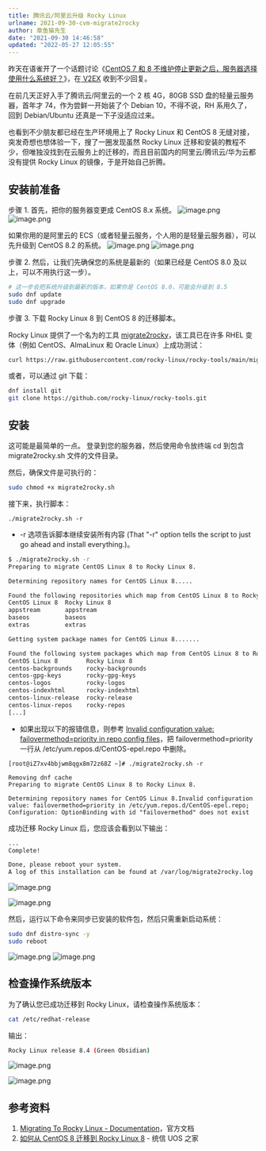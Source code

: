 ```yaml
---
title: 腾讯云/阿里云升级 Rocky Linux
urlname: 2021-09-30-cvm-migrate2rocky
author: 章鱼猫先生
date: "2021-09-30 14:46:58"
updated: "2022-05-27 12:05:55"
---
```


昨天在语雀开了一个话题讨论《[CentOS 7 和 8 不维护停止更新之后，服务器选择使用什么系统好？](https://www.yuque.com/bioitee/topics/3)》，在[ V2EX](https://www.v2ex.com/t/805300) 收到不少回复。

在前几天正好入手了腾讯云/阿里云的一个 2 核 4G，80GB SSD 盘的轻量云服务器，首年才 74，作为尝鲜一开始装了个 Debian 10，不得不说，RH 系用久了，回到 Debian/Ubuntu 还真是一下子没适应过来。

也看到不少朋友都已经在生产环境用上了 Rocky Linux 和 CentOS 8 无缝对接，突发奇想也想体验一下，搜了一圈发现虽然 Rocky Linux 迁移和安装的教程不少，但唯独没找到在云服务上的迁移的，而且目前国内的阿里云/腾讯云/华为云都没有提供 Rocky Linux 的镜像，于是开始自己折腾。

## 安装前准备

步骤 1. 首先，把你的服务器变更成 CentOS 8.x 系统。
![image.png](https://shub-1251708715.cos.ap-guangzhou.myqcloud.com/elog-cookbook-img/Fk1qd_KA0bQQGzVlj9Uu_tQQZ9uy.png)
![image.png](https://shub-1251708715.cos.ap-guangzhou.myqcloud.com/elog-cookbook-img/FqaH_jPUZfUgkZAmwc4ArAdgoh9P.png)

如果你用的是阿里云的 ECS（或者轻量云服务，个人用的是轻量云服务器），可以先升级到 CentOS 8.2 的系统。
![image.png](https://shub-1251708715.cos.ap-guangzhou.myqcloud.com/elog-cookbook-img/FtaE7Ybb8ewn_cJAxlYFqd9Zah5B.png)
![image.png](https://shub-1251708715.cos.ap-guangzhou.myqcloud.com/elog-cookbook-img/FjCrRWqy1hrIsHHOYghc8rB78VmF.png)

步骤 2. 然后，让我们先确保您的系统是最新的（如果已经是 CentOS 8.0 及以上，可以不用执行这一步）。

```bash
# 这一步会把系统升级到最新的版本，如果你是 CentOS 8.0，可能会升级到 8.5
sudo dnf update
sudo dnf upgrade
```

步骤 3. 下载 Rocky Linux 8 到 CentOS 8 的迁移脚本。

Rocky Linux 提供了一个名为的工具 [migrate2rocky](https://docs.rockylinux.org/zh/guides/migrate2rocky/)，该工具已在许多 RHEL 变体（例如 CentOS、AlmaLinux 和 Oracle Linux）上成功测试：

```bash
curl https://raw.githubusercontent.com/rocky-linux/rocky-tools/main/migrate2rocky/migrate2rocky.sh -o migrate2rocky.sh
```

或者，可以通过 git 下载：

```bash
dnf install git
git clone https://github.com/rocky-linux/rocky-tools.git
```

## 安装

这可能是最简单的一点。 登录到您的服务器，然后使用命令放终端 cd 到包含 migrate2rocky.sh 文件的文件目录。

然后，确保文件是可执行的：

```bash
sudo chmod +x migrate2rocky.sh
```

接下来，执行脚本：

    ./migrate2rocky.sh -r

- \-r 选项告诉脚本继续安装所有内容 (That "-r" option tells the script to just go ahead and install everything.)。

```bash
$ ./migrate2rocky.sh -r
Preparing to migrate CentOS Linux 8 to Rocky Linux 8.

Determining repository names for CentOS Linux 8.....

Found the following repositories which map from CentOS Linux 8 to Rocky Linux 8:
CentOS Linux 8  Rocky Linux 8
appstream       appstream
baseos          baseos
extras          extras

Getting system package names for CentOS Linux 8.......

Found the following system packages which map from CentOS Linux 8 to Rocky Linux 8:
CentOS Linux 8        Rocky Linux 8
centos-backgrounds    rocky-backgrounds
centos-gpg-keys       rocky-gpg-keys
centos-logos          rocky-logos
centos-indexhtml      rocky-indexhtml
centos-linux-release  rocky-release
centos-linux-repos    rocky-repos
[...]
```

- 如果出现以下的报错信息，则参考 [Invalid configuration value: failovermethod=priority in repo config files](https://bugzilla.redhat.com/show_bug.cgi?id=1961083)，把 failovermethod=priority 一行从 /etc/yum.repos.d/CentOS-epel.repo 中删除。

```shell
[root@iZ7xv4bbjwm8qgx8m72z68Z ~]# ./migrate2rocky.sh -r

Removing dnf cache
Preparing to migrate CentOS Linux 8 to Rocky Linux 8.

Determining repository names for CentOS Linux 8.Invalid configuration value: failovermethod=priority in /etc/yum.repos.d/CentOS-epel.repo; Configuration: OptionBinding with id "failovermethod" does not exist
```

成功迁移 Rocky Linux 后，您应该会看到以下输出：

```bash
...
Complete!

Done, please reboot your system.
A log of this installation can be found at /var/log/migrate2rocky.log
```

![image.png](https://shub-1251708715.cos.ap-guangzhou.myqcloud.com/elog-cookbook-img/Fr1ZwTn16QfdEweKjhpCu1Yajb9K.png)

![image.png](https://shub-1251708715.cos.ap-guangzhou.myqcloud.com/elog-cookbook-img/FitnvEWO4d23TX-NSQz-pObx8xuO.png)

然后，运行以下命令来同步已安装的软件包，然后只需重新启动系统：

```bash
sudo dnf distro-sync -y
sudo reboot
```

![image.png](https://shub-1251708715.cos.ap-guangzhou.myqcloud.com/elog-cookbook-img/FsTMKsGBRiRbvRM3DdeYrEfYgDU0.png)
![image.png](https://shub-1251708715.cos.ap-guangzhou.myqcloud.com/elog-cookbook-img/Fus9rZsnBGvgLohr18SnW1ZKByPu.png)

## 检查操作系统版本

为了确认您已成功迁移到 Rocky Linux，请检查操作系统版本：

```bash
cat /etc/redhat-release
```

输出：

```bash
Rocky Linux release 8.4 (Green Obsidian)
```

![image.png](https://shub-1251708715.cos.ap-guangzhou.myqcloud.com/elog-cookbook-img/FlNtsYaHWfIDJhP9Vb5x1fq7gtsg.png)

![image.png](https://shub-1251708715.cos.ap-guangzhou.myqcloud.com/elog-cookbook-img/Fp801elk1r_VJpvx1bzvp4L0Q-ks.png)

## 参考资料

1.  [Migrating To Rocky Linux - Documentation](https://docs.rockylinux.org/guides/migrate2rocky/)，官方文档
2.  [如何从 CentOS 8 迁移到 Rocky Linux 8](https://www.xtuos.com/2819.html) - 统信 UOS 之家
